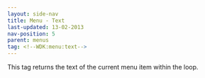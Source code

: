 ```yaml
---
layout: side-nav
title: Menu - Text
last-updated: 13-02-2013
nav-position: 5
parent: menus
tag: <!--WDK:menu:text-->
---
```


This tag returns the text of the current menu item within the loop.
